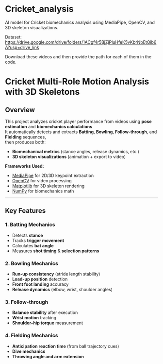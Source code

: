 # Cricket_analysis
AI model for Cricket biomechanics analysis using MediaPipe, OpenCV, and 3D skeleton visualizations. 

Dataset: https://drive.google.com/drive/folders/1ACgf4r5BjZjPluHfeK5vKbrNbEtQib6A?usp=drive_link

Download these videos and then provide the path for each of them in the code. 


# Cricket Multi-Role Motion Analysis with 3D Skeletons

## Overview
This project analyzes cricket player performance from videos using **pose estimation** and **biomechanics calculations**.  
It automatically detects and extracts **Batting**, **Bowling**, **Follow-through**, and **Fielding** sequences,  
then produces both:
- **Biomechanical metrics** (stance angles, release dynamics, etc.)
- **3D skeleton visualizations** (animation + export to video)

**Frameworks Used:**  
- [MediaPipe](https://github.com/google/mediapipe) for 2D/3D keypoint extraction  
- [OpenCV](https://opencv.org/) for video processing  
- [Matplotlib](https://matplotlib.org/) for 3D skeleton rendering  
- [NumPy](https://numpy.org/) for biomechanics math  

---

## Key Features

### 1. **Batting Mechanics**
- Detects **stance**  
- Tracks **trigger movement**  
- Calculates **bat angle**  
- Measures **shot timing** & **selection patterns**  

### 2. **Bowling Mechanics**
- **Run-up consistency** (stride length stability)  
- **Load-up position** detection  
- **Front foot landing** accuracy  
- **Release dynamics** (elbow, wrist, shoulder angles)  

### 3. **Follow-through**
- **Balance stability** after execution  
- **Wrist motion** tracking  
- **Shoulder–hip torque** measurement  

### 4. **Fielding Mechanics**
- **Anticipation reaction time** (from ball trajectory cues)  
- **Dive mechanics**  
- **Throwing angle and arm extension**  


